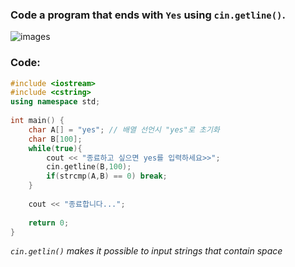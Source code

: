 ### **Code a program that ends with `Yes` using `cin.getline()`.**

![images](https://img1.daumcdn.net/thumb/R1280x0/?scode=mtistory2&fname=https%3A%2F%2Fk.kakaocdn.net%2Fdn%2FsDrnF%2FbtqCjRT3SbL%2FeOSZhK5St10RLkF4iz1XK0%2Fimg.png)

### **Code:**
```cpp
#include <iostream>
#include <cstring>
using namespace std;
 
int main() {
    char A[] = "yes"; // 배열 선언시 "yes"로 초기화 
    char B[100];
    while(true){
        cout << "종료하고 싶으면 yes를 입력하세요>>";
        cin.getline(B,100);
        if(strcmp(A,B) == 0) break;
    }
    
    cout << "종료합니다...";
    
    return 0; 
}
```
_`cin.getlin()` makes it possible to input strings that contain space_
